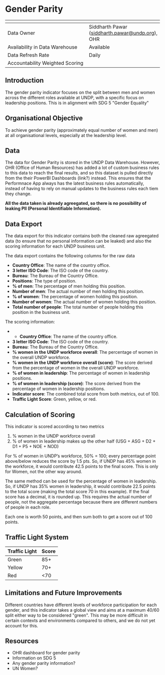 # Gender Parity

<table data-header-hidden><thead><tr><th width="289"></th><th></th></tr></thead><tbody><tr><td>Data Owner</td><td>Siddharth Pawar (<a href="mailto:siddharth.pawar@undp.org">siddharth.pawar@undp.org</a>), OHR</td></tr><tr><td>Availability in Data Warehouse</td><td>Available</td></tr><tr><td>Data Refresh Rate</td><td>Daily</td></tr><tr><td>Accountability Weighted Scoring</td><td></td></tr></tbody></table>

## Introduction

The gender parity indicator focuses on the split between men and women across the different roles available at UNDP, with a specific focus on leadership positions. This is in alignment with SDG 5 "Gender Equality" 

## Organisational Objective

To achieve gender parity  (approximately equal number of women and men) at all organisational levels, especially at the leadership level.&#x20;

## Data

The data for Gender Parity is stored in the UNDP Data Warehouse. However, OHR (Office of Human Resources) has added a lot of custom business rules to this data to reach the final results, and so this dataset is pulled directly from the their PowerBI Dashboards (link?) instead. This ensures that the Performnace App always has the latest business rules automatically, instead of having to rely on manual updates to the business rules each tiem they change. 

**All the data taken is already agreegated, so there is no possibility of leaking PII (Personal Identifiable Information).**

## Data Export

The data export for this indicator contains both the cleaned raw agreegated data (to ensure that no personal information can be leaked) and also the scoring information for each UNDP business unit. 

The data export contains the following columns for the raw data

- **Country Office**: The name of the country office.
- **3 letter ISO Code**: The ISO code of the country.
- **Bureau**: The Bureau of the Country Office.
- **Positions**: The type of position.
- **% of men**: The percentage of men holding this position.
- **Number of men**: The actual number of men holding this position.
- **% of women**: The percentage of women holding this position.
- **Number of women**: The actual number of women holding this position.
- **Total number of people**: The total number of people holding this position in the business unit.

The scoring information:

- - **Country Office**: The name of the country office.
- **3 letter ISO Code**: The ISO code of the country.
- **Bureau**: The Bureau of the Country Office.
- **% women in the UNDP workforce overall**: The percentage of women in the overall UNDP workforce.
- **% women in the UNDP workforce overall (score)**: The score derived from the percentage of women in the overall UNDP workforce.
- **% of women in leadership**: The percentage of women in leadership positions.
- **% of women in leadership (score)**: The score derived from the percentage of women in leadership positions.
- **Indicator score**: The combined total score from both metrics, out of 100. 
- **Traffic Light Score**: Green, yellow, or red. 


## Calculation of Scoring

This indicator is scored according to two metrics

1. % women in the UNDP workforce overall
2. % of women in leadership makes up the other half (USG + ASG + D2 + D1 + P5 + NOE + NOD)&#x20;

For % of women in UNDP’s workforce, 50% = 100; every percentage point above/below reduces the score by 1.5 pts. So, if UNDP has 45% women in the workforce, it would contribute 42.5 points to the final score.  This is only for Women, not the other way around.  


The same method can be used for the percentage of women in leadership. So, if UNDP has 35% women in leadership, it would contribute 22.5 points to the total score (making the total score 70 in this example). If the final score has a decimal, it is rounded up. This requires the actual number of people, not the aggregate percentage because there are different numbers of people in each role. &#x20;

Each one is worth 50 points, and then sum both to get a score out of 100 points.

## Traffic Light System

| Traffic Light | Score |
| ------------- | ----- |
| Green         | 85+   |
| Yellow        | 70+   |
| Red           | <70   |

## Limitations and Future Improvements&#x20;

Different countries have different levels of workforce participation for each gender, and this indicator takes a global view and aims at a maximum 40/60 split either way to be considered "green". This may be more difficult in certain contexts and environments compared to others, and we do not yet account for this. 

## Resources

- OHR dashboard for gender parity
- Information on SDG 5
- Any gender parity information?
- UN Women?
